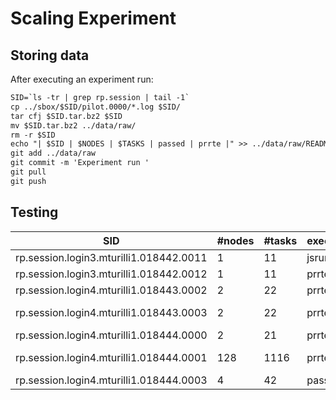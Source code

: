 # Scaling Experiment

## Storing data

After executing an experiment run:

```txt
SID=`ls -tr | grep rp.session | tail -1`
cp ../sbox/$SID/pilot.0000/*.log $SID/
tar cfj $SID.tar.bz2 $SID
mv $SID.tar.bz2 ../data/raw/
rm -r $SID
echo "| $SID | $NODES | $TASKS | passed | prrte |" >> ../data/raw/README.md
git add ../data/raw
git commit -m 'Experiment run '
git pull
git push
```

## Testing

| SID | \#nodes | \#tasks | executor | notes |
|-----|---------|---------|----------|-------|
| rp.session.login3.mturilli1.018442.0011 | 1 | 11 | jsrun | passed |
| rp.session.login3.mturilli1.018442.0012 | 1 | 11 | prrte | missing logs |
| rp.session.login4.mturilli1.018443.0002 | 2 | 22 | prrte | missing logs |
| rp.session.login4.mturilli1.018443.0003 | 2 | 22 | prrte | wrong concurrency |
| rp.session.login4.mturilli1.018444.0000 | 2 | 21 | prrte | passed |
| rp.session.login4.mturilli1.018444.0001 | 128 | 1116 | prrte | wrong concurrency |
| rp.session.login4.mturilli1.018444.0003 | 4 | 42 | passed | prrte |
